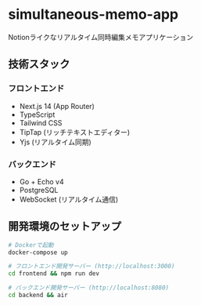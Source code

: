 # simultaneous-memo-app

Notionライクなリアルタイム同時編集メモアプリケーション

## 技術スタック

### フロントエンド
- Next.js 14 (App Router)
- TypeScript
- Tailwind CSS
- TipTap (リッチテキストエディター)
- Yjs (リアルタイム同期)

### バックエンド
- Go + Echo v4
- PostgreSQL
- WebSocket (リアルタイム通信)

## 開発環境のセットアップ

```bash
# Dockerで起動
docker-compose up

# フロントエンド開発サーバー (http://localhost:3000)
cd frontend && npm run dev

# バックエンド開発サーバー (http://localhost:8080)
cd backend && air
```
